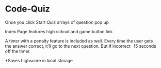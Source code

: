 # Code-Quiz

Once you click Start Quiz arrays of question pop up 

Index Page features high school and game button link

A timer with a penalty feature is included as well. Every time the user gets the answer correct, it'll go to the next question. But if incorrect -15 seconds off the timer.

*Saves highscore in local storage